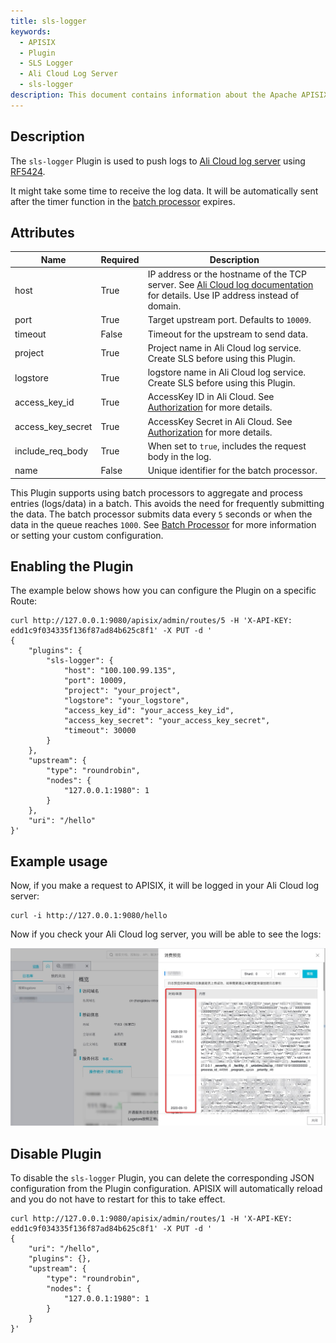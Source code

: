```yaml
---
title: sls-logger
keywords:
  - APISIX
  - Plugin
  - SLS Logger
  - Ali Cloud Log Server
  - sls-logger
description: This document contains information about the Apache APISIX sls-logger Plugin.
---
```

<!--
#
# Licensed to the Apache Software Foundation (ASF) under one or more
# contributor license agreements.  See the NOTICE file distributed with
# this work for additional information regarding copyright ownership.
# The ASF licenses this file to You under the Apache License, Version 2.0
# (the "License"); you may not use this file except in compliance with
# the License.  You may obtain a copy of the License at
#
#     http://www.apache.org/licenses/LICENSE-2.0
#
# Unless required by applicable law or agreed to in writing, software
# distributed under the License is distributed on an "AS IS" BASIS,
# WITHOUT WARRANTIES OR CONDITIONS OF ANY KIND, either express or implied.
# See the License for the specific language governing permissions and
# limitations under the License.
#
-->

## Description

The `sls-logger` Plugin is used to push logs to [Ali Cloud log server](https://help.aliyun.com/document_detail/112903.html?spm=a2c4g.11186623.6.763.21321b47wcwt1u) using [RF5424](https://tools.ietf.org/html/rfc5424).

It might take some time to receive the log data. It will be automatically sent after the timer function in the [batch processor](../batch-processor.md) expires.

## Attributes

| Name              | Required | Description                                                                                                                                                                                                                                     |
|-------------------|----------|-------------------------------------------------------------------------------------------------------------------------------------------------------------------------------------------------------------------------------------------------|
| host              | True     | IP address or the hostname of the TCP server. See [Ali Cloud log documentation](https://help.aliyun.com/document_detail/29008.html?spm=a2c4g.11186623.2.14.49301b4793uX0z#reference-wgx-pwq-zdb) for details. Use IP address instead of domain. |
| port              | True     | Target upstream port. Defaults to `10009`.                                                                                                                                                                                                      |
| timeout           | False    | Timeout for the upstream to send data.                                                                                                                                                                                                          |
| project           | True     | Project name in Ali Cloud log service. Create SLS before using this Plugin.                                                                                                                                                                     |
| logstore          | True     | logstore name in Ali Cloud log service. Create SLS before using this Plugin.                                                                                                                                                                    |
| access_key_id     | True     | AccessKey ID in Ali Cloud. See [Authorization](https://help.aliyun.com/document_detail/47664.html?spm=a2c4g.11186623.2.15.49301b47lfvxXP#task-xsk-ttc-ry) for more details.                                                                     |
| access_key_secret | True     | AccessKey Secret in Ali Cloud. See [Authorization](https://help.aliyun.com/document_detail/47664.html?spm=a2c4g.11186623.2.15.49301b47lfvxXP#task-xsk-ttc-ry) for more details.                                                                 |
| include_req_body  | True     | When set to `true`, includes the request body in the log.                                                                                                                                                                                       |
| name              | False    | Unique identifier for the batch processor.                                                                                                                                                                                                      |

This Plugin supports using batch processors to aggregate and process entries (logs/data) in a batch. This avoids the need for frequently submitting the data. The batch processor submits data every `5` seconds or when the data in the queue reaches `1000`. See [Batch Processor](../batch-processor.md#configuration) for more information or setting your custom configuration.

## Enabling the Plugin

The example below shows how you can configure the Plugin on a specific Route:

```shell
curl http://127.0.0.1:9080/apisix/admin/routes/5 -H 'X-API-KEY: edd1c9f034335f136f87ad84b625c8f1' -X PUT -d '
{
    "plugins": {
        "sls-logger": {
            "host": "100.100.99.135",
            "port": 10009,
            "project": "your_project",
            "logstore": "your_logstore",
            "access_key_id": "your_access_key_id",
            "access_key_secret": "your_access_key_secret",
            "timeout": 30000
        }
    },
    "upstream": {
        "type": "roundrobin",
        "nodes": {
            "127.0.0.1:1980": 1
        }
    },
    "uri": "/hello"
}'
```

## Example usage

Now, if you make a request to APISIX, it will be logged in your Ali Cloud log server:

```shell
curl -i http://127.0.0.1:9080/hello
```

Now if you check your Ali Cloud log server, you will be able to see the logs:

![sls logger view](../../../assets/images/plugin/sls-logger-1.png "sls logger view")

## Disable Plugin

To disable the `sls-logger` Plugin, you can delete the corresponding JSON configuration from the Plugin configuration. APISIX will automatically reload and you do not have to restart for this to take effect.

```shell
curl http://127.0.0.1:9080/apisix/admin/routes/1 -H 'X-API-KEY: edd1c9f034335f136f87ad84b625c8f1' -X PUT -d '
{
    "uri": "/hello",
    "plugins": {},
    "upstream": {
        "type": "roundrobin",
        "nodes": {
            "127.0.0.1:1980": 1
        }
    }
}'
```
